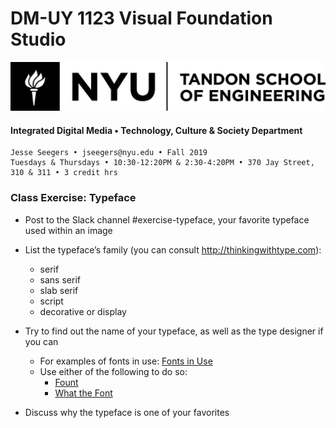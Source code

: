 # DM-UY 1123 Visual Foundation Studio

![NYU](nyu_soe_logo.png)

#### Integrated Digital Media • Technology, Culture & Society Department 

```
Jesse Seegers • jseegers@nyu.edu • Fall 2019 
Tuesdays & Thursdays • 10:30-12:20PM & 2:30-4:20PM • 370 Jay Street, 310 & 311 • 3 credit hrs
```

### Class Exercise: Typeface

* Post to the Slack channel #exercise-typeface, your favorite typeface used within an image

* List the typeface’s family (you can consult http://thinkingwithtype.com):
  * serif
  * sans serif
  * slab serif
  * script
  * decorative or display

* Try to find out the name of your typeface, as well as the type designer if you can
  * For examples of fonts in use: [Fonts in Use](http://fontsinuse.com/)
  * Use either of the following to do so: 
     * [Fount](http://fount.artequalswork.com)
     * [What the Font](http://new.myfonts.com/WhatTheFont/)

* Discuss why the typeface is one of your favorites

